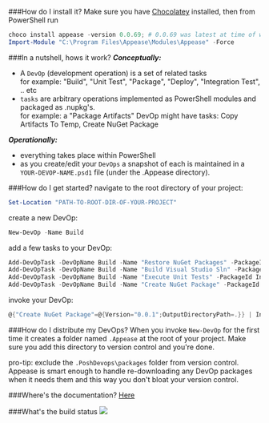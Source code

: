###How do I install it?
Make sure you have [Chocolatey](https://chocolatey.org) installed, then from PowerShell run
```POWERSHELL
choco install appease -version 0.0.69; # 0.0.69 was latest at time of writing
Import-Module "C:\Program Files\Appease\Modules\Appease" -Force
```
###In a nutshell, hows it work?
***Conceptually:***
- A `DevOp` (development operation) is a set of related tasks  
  for example: "Build", "Unit Test", "Package", "Deploy", "Integration Test", .. etc
- `tasks` are arbitrary operations implemented as PowerShell modules and packaged as .nupkg's.    
  for example: a "Package Artifacts" DevOp might have tasks: Copy Artifacts To Temp, Create NuGet Package

***Operationally:***
- everything takes place within PowerShell
- as you create/edit your `DevOps` a snapshot of each is maintained in a `YOUR-DEVOP-NAME.psd1` file (under the .Appease directory).

###How do I get started?
navigate to the root directory of your project:
```POWERSHELL
Set-Location "PATH-TO-ROOT-DIR-OF-YOUR-PROJECT"
```
create a new DevOp:
```POWERSHELL
New-DevOp -Name Build
```
add a few tasks to your DevOp:
```POWERSHELL
Add-DevOpTask -DevOpName Build -Name "Restore NuGet Packages" -PackageId RestoreNuGetPackages
Add-DevOpTask -DevOpName Build -Name "Build Visual Studio Sln" -PackageId BuildVisualStudioSln
Add-DevOpTask -DevOpName Build -Name "Execute Unit Tests" -PackageId InvokeVSTestConsole
Add-DevOpTask -DevOpName Build -Name "Create NuGet Package" -PackageId CreateNuGetPackage
```
invoke your DevOp:
```POWERSHELL
@{"Create NuGet Package"=@{Version="0.0.1";OutputDirectoryPath=.}} | Invoke-DevOp -Name Build
```

###How do I distribute my DevOps?
When you invoke `New-DevOp` for the first time it creates a folder named `.Appease` at the root of your project. Make sure you add this directory to version control and you're done. 

pro-tip: exclude the `.PoshDevops\packages` folder from version control. Appease is smart enough to handle re-downloading any DevOp packages when it needs them and this way you don't bloat your version control. 

###Where's the documentation?
[Here](Docs)

###What's the build status
![](https://ci.appveyor.com/api/projects/status/t95vdsnjbmg9hnli?svg=true)
